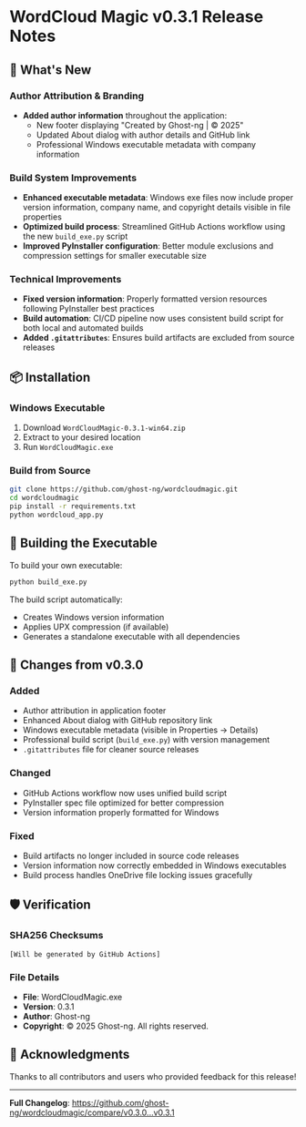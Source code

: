 # WordCloud Magic v0.3.1 Release Notes

## 🎉 What's New

### Author Attribution & Branding
- **Added author information** throughout the application:
  - New footer displaying "Created by Ghost-ng | © 2025"
  - Updated About dialog with author details and GitHub link
  - Professional Windows executable metadata with company information

### Build System Improvements
- **Enhanced executable metadata**: Windows exe files now include proper version information, company name, and copyright details visible in file properties
- **Optimized build process**: Streamlined GitHub Actions workflow using the new `build_exe.py` script
- **Improved PyInstaller configuration**: Better module exclusions and compression settings for smaller executable size

### Technical Improvements
- **Fixed version information**: Properly formatted version resources following PyInstaller best practices
- **Build automation**: CI/CD pipeline now uses consistent build script for both local and automated builds
- **Added `.gitattributes`**: Ensures build artifacts are excluded from source releases

## 📦 Installation

### Windows Executable
1. Download `WordCloudMagic-0.3.1-win64.zip`
2. Extract to your desired location
3. Run `WordCloudMagic.exe`

### Build from Source
```bash
git clone https://github.com/ghost-ng/wordcloudmagic.git
cd wordcloudmagic
pip install -r requirements.txt
python wordcloud_app.py
```

## 🔧 Building the Executable

To build your own executable:
```bash
python build_exe.py
```

The build script automatically:
- Creates Windows version information
- Applies UPX compression (if available)
- Generates a standalone executable with all dependencies

## 📝 Changes from v0.3.0

### Added
- Author attribution in application footer
- Enhanced About dialog with GitHub repository link
- Windows executable metadata (visible in Properties → Details)
- Professional build script (`build_exe.py`) with version management
- `.gitattributes` file for cleaner source releases

### Changed
- GitHub Actions workflow now uses unified build script
- PyInstaller spec file optimized for better compression
- Version information properly formatted for Windows

### Fixed
- Build artifacts no longer included in source code releases
- Version information now correctly embedded in Windows executables
- Build process handles OneDrive file locking issues gracefully

## 🛡️ Verification

### SHA256 Checksums
```
[Will be generated by GitHub Actions]
```

### File Details
- **File**: WordCloudMagic.exe
- **Version**: 0.3.1
- **Author**: Ghost-ng
- **Copyright**: © 2025 Ghost-ng. All rights reserved.

## 🙏 Acknowledgments

Thanks to all contributors and users who provided feedback for this release!

---

**Full Changelog**: https://github.com/ghost-ng/wordcloudmagic/compare/v0.3.0...v0.3.1